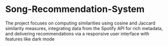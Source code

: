 # Song-Recommendation-System
The project focuses on computing similarities using cosine and Jaccard similarity  measures, integrating data from the Spotify API for rich metadata, and delivering  recommendations via a responsive user interface with features like dark mode 
